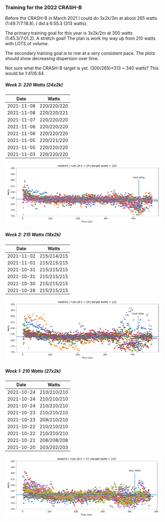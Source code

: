
### Training for the 2022 CRASH-B

Before the CRASH-B in March 2021 I could do 3x2k/3m at about 265 watts (1:49.7/7:18.8). I did a
6:55.3 (313 watts). 

The primary training goal for this year is 3x2k/2m at 300 watts (1:45.3/7:01.2). A stretch goal!
The plan is work my way up from 210 watts with LOTS of volume.

The secondary training goal is to row at a very consistent pace. The plots should show decreasing
dispersion over time.

Not sure what the CRASH-B target is yet. (300/265)*313 ~ 340 watts? This would be 1:41/6:44.

##### Week 3: 220 Watts (24x2k)

| Date | Watts |
| ---- | ----- |
| 2021-11-08 | 220/220/220 |
| 2021-11-08 | 220/220/221 |
| 2021-11-07 | 220/220/220 |
| 2021-11-06 | 220/220/220 |
| 2021-11-06 | 220/220/220 |
| 2021-11-05 | 220/221/220 |
| 2021-11-05 | 220/220/220 |
| 2021-11-03 | 220/220/220 |

![plot](plot_week03.png)

##### Week 2: 215 Watts (18x2k)

| Date | Watts |
| ---- | ----- |
| 2021-11-02 | 215/214/215 |
| 2021-11-01 | 215/215/215 |
| 2021-10-31 | 215/215/215 |
| 2021-10-31 | 215/215/215 |
| 2021-10-30 | 215/215/215 |
| 2021-10-28 | 215/215/215 |

![plot](plot_week02.png)

##### Week 1: 210 Watts (27x2k)

| Date | Watts |
| ---- | ----- |
| 2021-10-24 | 210/210/210 |
| 2021-10-24 | 210/210/210 |
| 2021-10-24 | 210/210/210 |
| 2021-10-23 | 210/210/210 |
| 2021-10-23 | 209/210/210 |
| 2021-10-22 | 210/210/210 |
| 2021-10-22 | 210/210/210 |
| 2021-10-21 | 208/208/208 |
| 2021-10-20 | 203/202/203 |

![plot](plot_week01.png)

